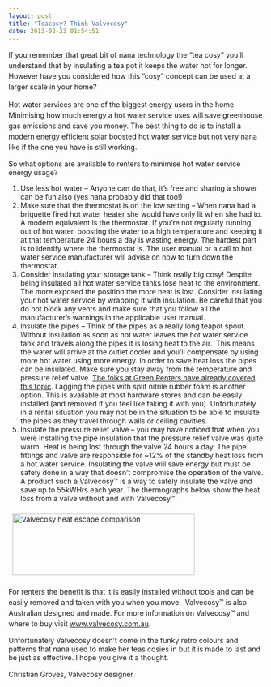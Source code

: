 ```yaml
---
layout: post
title: "Teacosy? Think Valvecosy"
date: 2013-02-23 01:54:51
---
```


<span style="line-height: 1.5;">If you remember that great bit of nana technology the “tea cosy” you’ll understand that by insulating a tea pot it keeps the water hot for longer. However have you considered how this “cosy” concept can be used at a larger scale in your home?</span>

<span style="line-height: 1.5;">Hot water services are one of the biggest energy users in the home. Minimising how much energy a hot water service uses will save greenhouse gas emissions and save you money. The best thing to do is to install a modern energy efficient solar boosted hot water service but not very nana like if the one you have is still working.</span>

So what options are available to renters to minimise hot water service energy usage?

1.  Use less hot water – Anyone can do that, it’s free and sharing a shower can be fun also (yes nana probably did that too!)
2.  Make sure that the thermostat is on the low setting – When nana had a briquette fired hot water heater she would have only lit when she had to. A modern equivalent is the thermostat. If you’re not regularly running out of hot water, boosting the water to a high temperature and keeping it at that temperature 24 hours a day is wasting energy. The hardest part is to identify where the thermostat is. The user manual or a call to hot water service manufacturer will advise on how to turn down the thermostat.
3.  Consider insulating your storage tank – Think really big cosy! Despite being insulated all hot water service tanks lose heat to the environment. The more exposed the position the more heat is lost. Consider insulating your hot water service by wrapping it with insulation. Be careful that you do not block any vents and make sure that you follow all the manufacturer’s warnings in the applicable user manual.
4.  Insulate the pipes – Think of the pipes as a really long teapot spout. Without insulation as soon as hot water leaves the hot water service tank and travels along the pipes it is losing heat to the air.  This means the water will arrive at the outlet cooler and you’ll compensate by using more hot water using more energy. In order to save heat loss the pipes can be insulated. Make sure you stay away from the temperature and pressure relief valve. [The folks at Green Renters have already covered this topic][1]. Lagging the pipes with split nitrile rubber foam is another option. This is available at most hardware stores and can be easily installed (and removed if you feel like taking it with you). Unfortunately in a rental situation you may not be in the situation to be able to insulate the pipes as they travel through walls or ceiling cavities.
5.  Insulate the pressure relief valve – you may have noticed that when you were installing the pipe insulation that the pressure relief valve was quite warm. Heat is being lost through the valve 24 hours a day. The pipe fittings and valve are responsible for ~12% of the standby heat loss from a hot water service. Insulating the valve will save energy but must be safely done in a way that doesn’t compromise the operation of the valve. A product such a Valvecosy™ is a way to safely insulate the valve and save up to 55kWHrs each year. The thermographs below show the heat loss from a valve without and with Valvecosy™.

 [1]: /tutorial/how-insulate-your-pipes

<img alt="Valvecosy heat escape comparison" class="imagecache-WYSIWYG_large wysiwyg_img" src="/sites/default/files/imagecache/WYSIWYG_large/wysiwyg_images/opinion/with-without.jpg" style="width: 360px; height: 121px; margin: 8px;" />

<span style="line-height: 1.5;">For renters the benefit is that it is easily installed without tools and can be easily removed and taken with you when you move.  Valvecosy™ is also Australian designed and made. For more information on Valvecosy™ and where to buy visit </span><a href="http://www.valvecosy.com.au" style="line-height: 1.5;">www.valvecosy.com.au</a><span style="line-height: 1.5;">.</span>

Unfortunately Valvecosy doesn’t come in the funky retro colours and patterns that nana used to make her teas cosies in but it is made to last and be just as effective. I hope you give it a thought.

Christian Groves, <span style="line-height: 1.5;">Valvecosy designer</span>

 